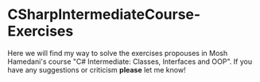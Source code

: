 # CSharpIntermediateCourse-Exercises
 
Here we will find my way to solve the exercises propouses in Mosh Hamedani's course "C# Intermediate: Classes, Interfaces and OOP".
If you have any suggestions or criticism **please** let me know!
